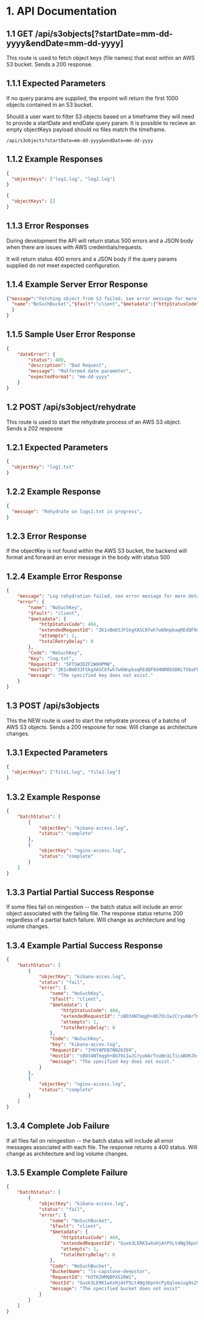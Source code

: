 # 1. API Documentation

## 1.1 GET /api/s3objects[?startDate=mm-dd-yyyy&endDate=mm-dd-yyyy]
This route is used to fetch object keys (file names) that exist
within an AWS S3 bucket. Sends a 200 response.

## 1.1.1 Expected Parameters
If no query params are supplied, the enpoint will return the first 1000
objects contained in an S3 bucket.

Should a user want to filter S3 objects based on a timeframe they will
need to provide a startDate and endDate query param. It is possible to recieve an empty objectKeys payload should no files match the timeframe.

```
/api/s3objects?startDate=mm-dd-yyyy&endDate=mm-dd-yyyy
```

## 1.1.2 Example Responses
```json
{
  "objectKeys": ["log1.log", "log2.log"]
}

{
  "objectKeys": []
}
```

## 1.1.3 Error Responses
During development the API will return status 500 errors and a JSON body when there are issues with AWS credeintials/requests.

It will return status 400 errors and a JSON body if the query params supplied do not meet expected configuration.


## 1.1.4 Example Server Error Response
```json
{"message":"Fetching object from S3 failed, see error message for more details","error":{
  "name":"NoSuchBucket","$fault":"client","$metadata":{"httpStatusCode":404,"extendedRequestId":"yHFI2ocjskfT8gs7Vh8aUz1JcBf4Ju4Ugt+ya7VLEbPIwQK8B+LhB/Lsb9VvzBeo9kAaKCs8W+BqMTK6GBRfmA==","attempts":1,"totalRetryDelay":0},"Code":"NoSuchBucket","BucketName":"ls-capstone-deepstor","RequestId":"KDNA5DTMK5A4PJ01","HostId":"yHFI2ocjskfT8gs7Vh8aUz1JcBf4Ju4Ugt+ya7VLEbPIwQK8B+LhB/Lsb9VvzBeo9kAaKCs8W+BqMTK6GBRfmA==","message":"The specified bucket does not exist"
  }
}
```

## 1.1.5 Sample User Error Response
```json
{
    "dateError": {
        "status": 400,
        "description": "Bad Request",
        "message": "Malformed date parameter",
        "expectedFormat": "mm-dd-yyyy"
    }
}
```

## 1.2 POST /api/s3object/rehydrate
This route is used to start the rehydrate process of an AWS S3 object. Sends a 202 resposne

## 1.2.1 Expected Parameters
```json
{
  "objectKey": "log1.txt"
}
```

## 1.2.2 Example Response
```json
{
  "message": "Rehydrate on logs1.txt in progress",
}
```

## 1.2.3 Error Response
If the objectKey is not found within the AWS S3 bucket, the backend
will format and forward an error message in the body with status 500

## 1.2.4 Example Error Response
```json
{
    "message": "Log rehydration failed, see error message for more details",
    "error": {
        "name": "NoSuchKey",
        "$fault": "client",
        "$metadata": {
            "httpStatusCode": 404,
            "extendedRequestId": "ZK1vBmD3JFSkgXASC8fwh7w6NnpbaqREdQF9d4NMOb5DKLTVbaFBRKNHc94ta0N6I18/bRji8tM=",
            "attempts": 1,
            "totalRetryDelay": 0
        },
        "Code": "NoSuchKey",
        "Key": "log.txt",
        "RequestId": "5FTSW3DZF2W8HPMW",
        "HostId": "ZK1vBmD3JFSkgXASC8fwh7w6NnpbaqREdQF9d4NMOb5DKLTVbaFBRKNHc94ta0N6I18/bRji8tM=",
        "message": "The specified key does not exist."
    }
}
```

## 1.3 POST /api/s3objects
This the NEW route is used to start the rehydrate process of a batchs of AWS S3 objects. Sends a 200 resposne for now. Will change as architecture changes.

## 1.3.1 Expected Parameters
```json
{
  "objectKeys": ["file1.log", "file2.log"]
}
```

## 1.3.2 Example Response
```json
{
    "batchStatus": [
        {
            "objectKey": "kibana-access.log",
            "status": "complete"
        },
        {
            "objectKey": "nginx-access.log",
            "status": "complete"
        }
    ]
}
```

## 1.3.3 Partial Partial Success Response
If some files fail on reingestion -- the batch status will include an error object associated with the failing file. The response status returns 200
regardless of a partial batch failure.  Will change as architecture and log volume changes.

## 1.3.4 Example Partial Success Response
```json
{
    "batchStatus": [
        {
            "objectKey": "kibana-acces.log",
            "status": "fail",
            "error": {
                "name": "NoSuchKey",
                "$fault": "client",
                "$metadata": {
                    "httpStatusCode": 404,
                    "extendedRequestId": "sBO34NTmqgh+8b7OsIwJCryu0ArTnuNn1LTicaBOKJk+OsA/R08jB4AI+aXAVB7lfqbzniCAFCQ=",
                    "attempts": 1,
                    "totalRetryDelay": 0
                },
                "Code": "NoSuchKey",
                "Key": "kibana-acces.log",
                "RequestId": "3YKYAPEB7NN26Z69",
                "HostId": "sBO34NTmqgh+8b7OsIwJCryu0ArTnuNn1LTicaBOKJk+OsA/R08jB4AI+aXAVB7lfqbzniCAFCQ=",
                "message": "The specified key does not exist."
            }
        },
        {
            "objectKey": "nginx-access.log",
            "status": "complete"
        }
    ]
}
```

## 1.3.4 Complete Job Failure
If all files fail on reingestion -- the batch status will include all error messages associated with each file. The response returns a 400 status. Will change as architecture and log volume changes.

## 1.3.5 Example Complete Failure
```json
{
    "batchStatus": [
        {
            "objectKey": "kibana-access.log",
            "status": "fail",
            "error": {
                "name": "NoSuchBucket",
                "$fault": "client",
                "$metadata": {
                    "httpStatusCode": 404,
                    "extendedRequestId": "Guxk3LERKIwXxHjAtP5Lt4Ng36pnVcPyQqleeiug9s2V8h4DKtMRIM5224QcGDUD4ZoKIIRBlX8=",
                    "attempts": 1,
                    "totalRetryDelay": 0
                },
                "Code": "NoSuchBucket",
                "BucketName": "ls-capstone-deepstor",
                "RequestId": "H3TKZHMQBPXS1RW1",
                "HostId": "Guxk3LERKIwXxHjAtP5Lt4Ng36pnVcPyQqleeiug9s2V8h4DKtMRIM5224QcGDUD4ZoKIIRBlX8=",
                "message": "The specified bucket does not exist"
            }
        }
    ]
}
```

